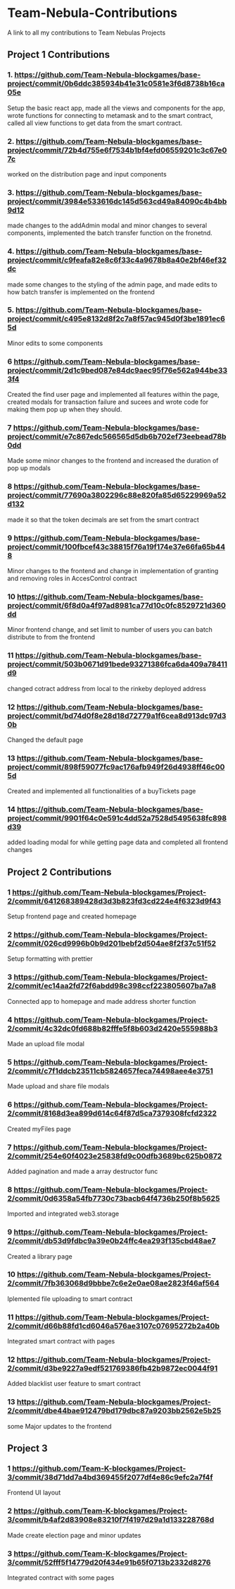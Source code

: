# Team-Nebula-Contributions
A link to all my contributions to Team Nebulas Projects

## Project 1 Contributions

### 1. https://github.com/Team-Nebula-blockgames/base-project/commit/0b6ddc385934b41e31c0581e3f6d8738b16ca05e

Setup the basic react app, made all the views and components for the app, wrote functions for connecting to metamask and to the smart contract,
called all view functions to get data from the smart contract.

### 2. https://github.com/Team-Nebula-blockgames/base-project/commit/72b4d755e6f7534b1bf4efd06559201c3c67e07c

worked on the distribution page and input components

### 3. https://github.com/Team-Nebula-blockgames/base-project/commit/3984e533616dc145d563cd49a84090c4b4bb9d12

made changes to the addAdmin modal and minor changes to several components, implemented the batch transfer function on the fronetnd.

### 4. https://github.com/Team-Nebula-blockgames/base-project/commit/c9feafa82e8c6f33c4a9678b8a40e2bf46ef32dc

made some changes to the styling of the admin page, and made edits to how batch transfer is implemented on the frontend

### 5. https://github.com/Team-Nebula-blockgames/base-project/commit/c495e8132d8f2c7a8f57ac945d0f3be1891ec65d

Minor edits to some components

### 6 https://github.com/Team-Nebula-blockgames/base-project/commit/2d1c9bed087e84dc9aec95f76e562a944be333f4

Created the find user page and implemented all features within the page, created modals for transaction failure and sucees and wrote code for making them
pop up when they should.

### 7 https://github.com/Team-Nebula-blockgames/base-project/commit/e7c867edc566565d5db6b702ef73eebead78b0dd
Made some minor changes to the frontend and increased the duration of pop up modals

### 8 https://github.com/Team-Nebula-blockgames/base-project/commit/77690a3802296c88e820fa85d65229969a52d132

made it so that the token decimals are set from the smart contract

### 9 https://github.com/Team-Nebula-blockgames/base-project/commit/100fbcef43c38815f76a19f174e37e66fa65b448

Minor changes to the frontend and change in implementation of granting and removing roles in AccesControl contract

### 10 https://github.com/Team-Nebula-blockgames/base-project/commit/6f8d0a4f97ad8981ca77d10c0fc8529721d360dd

Minor frontend change, and set limit to number of users you can batch distribute to from the frontend

### 11 https://github.com/Team-Nebula-blockgames/base-project/commit/503b0671d91bede93271386fca6da409a78411d9

changed cotract address from local to the rinkeby deployed address

### 12 https://github.com/Team-Nebula-blockgames/base-project/commit/bd74d0f8e28d18d72779a1f6cea8d913dc97d30b

Changed the default page

### 13 https://github.com/Team-Nebula-blockgames/base-project/commit/898f59077fc9ac176afb949f26d4938ff46c005d

Created and implemented all functionalities of a buyTickets page

### 14 https://github.com/Team-Nebula-blockgames/base-project/commit/9901f64c0e591c4dd52a7528d5495638fc898d39

added loading modal for while getting page data and completed all frontend changes

## Project 2 Contributions

### 1 https://github.com/Team-Nebula-blockgames/Project-2/commit/641268389428d3d3b823fd3cd224e4f6323d9f43

Setup frontend page and created homepage

### 2 https://github.com/Team-Nebula-blockgames/Project-2/commit/026cd9996b0b9d201bebf2d504ae8f2f37c51f52

Setup formatting with prettier

### 3 https://github.com/Team-Nebula-blockgames/Project-2/commit/ec14aa2fd72f6abdd98c398ccf223805607ba7a8

Connected app to homepage and made address shorter function

### 4 https://github.com/Team-Nebula-blockgames/Project-2/commit/4c32dc0fd688b82fffe5f8b603d2420e555988b3

Made an upload file modal

### 5 https://github.com/Team-Nebula-blockgames/Project-2/commit/c7f1ddcb23511cb5824657feca74498aee4e3751

Made upload and share file modals

### 6 https://github.com/Team-Nebula-blockgames/Project-2/commit/8168d3ea899d614c64f87d5ca7379308fcfd2322

Created myFiles page

### 7 https://github.com/Team-Nebula-blockgames/Project-2/commit/254e60f4023e25838fd9c00dfb3689bc625b0872

Added pagination and made a array destructor func

### 8 https://github.com/Team-Nebula-blockgames/Project-2/commit/0d6358a54fb7730c73bacb64f4736b250f8b5625

Imported and integrated web3.storage

### 9 https://github.com/Team-Nebula-blockgames/Project-2/commit/db53d9fdbc9a39e0b24ffc4ea293f135cbd48ae7

Created a library page

### 10 https://github.com/Team-Nebula-blockgames/Project-2/commit/7fb363068d9bbbe7c6e2e0ae08ae2823f46af564

Iplemented file uploading to smart contract

### 11 https://github.com/Team-Nebula-blockgames/Project-2/commit/d66b88fd1cd6046a576ae3107c07695272b2a40b

Integrated smart contract with pages

### 12 https://github.com/Team-Nebula-blockgames/Project-2/commit/d3be9227a9edf521769386fb42b9872ec0044f91

Added blacklist user feature to smart contract

### 13 https://github.com/Team-Nebula-blockgames/Project-2/commit/dbe44bae912479bd179dbc87a9203bb2562e5b25

some Major updates to the frontend


## Project 3

### 1 https://github.com/Team-K-blockgames/Project-3/commit/38d71dd7a4bd369455f2077df4e86c9efc2a7f4f

Frontend UI layout

### 2 https://github.com/Team-K-blockgames/Project-3/commit/b4af2d83908e83210f7f4197d29a1d133228768d

Made create election page and minor updates

### 3 https://github.com/Team-K-blockgames/Project-3/commit/52fff5f14779d20f434e91b65f0713b2332d8276

Integrated contract with some pages
